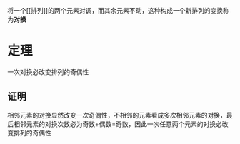 将一个[[排列]]的两个元素对调，而其余元素不动，这种构成一个新排列的变换称为**对换**

# 定理
一次对换必改变排列的奇偶性

## 证明
相邻元素的对换显然改变一次奇偶性，不相邻的元素看成多次相邻元素的对换，最后相邻元素的对换次数必为奇数+偶数=奇数，因此一次任意两个元素的对换必改变排列的奇偶性